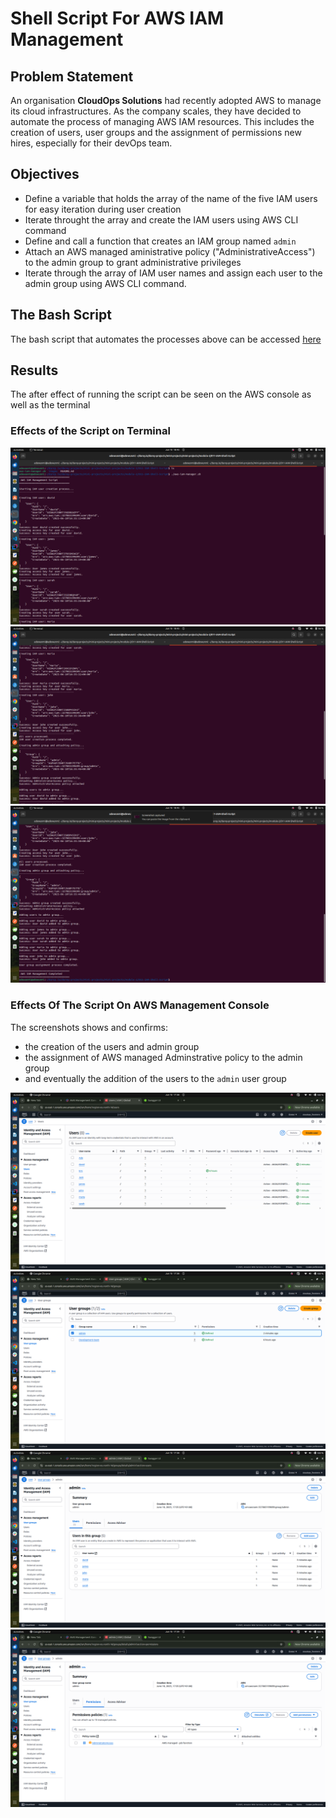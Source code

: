 # Shell Script For AWS IAM Management

## Problem Statement

An organisation **CloudOps Solutions** had recently adopted AWS to manage its cloud infrastructures. As the company scales, they have decided to automate the process of managing AWS IAM resources. This includes the creation of users, user groups and the assignment of permissions new hires, especially for their devOps team.

## Objectives

- Define a variable that holds the array of the name of the five IAM users for easy iteration during user creation
- Iterate throught the array and create the IAM users using AWS CLI command
- Define and call a function that creates an IAM group named `admin`
- Attach an AWS managed aministrative policy ("AdministrativeAccess") to the admin group to grant administrative privileges
- Iterate through the array of IAM user names and assign each user to the admin group using AWS CLI command.

## The Bash Script

The bash script that automates the processes above can be accessed [here](./aws-iam-manager.sh)

## Results

The after effect of running the script can be seen on the AWS console as well as the terminal

### Effects of the Script on Terminal

![terminal](images/terminal1.png)
![terminal](images/terminal2.png)
![terminal](images/terminal3.png)

### Effects Of The Script On AWS Management Console

The screenshots shows and confirms:

- the creation of the users and admin group
- the assignment of AWS managed Adminstrative policy to the admin group
- and eventually the addition of the users to the `admin` user group

![console](images/console1.png)
![console](images/console2.png)
![console](images/console3.png)
![console](images/console4.png)
